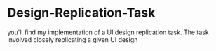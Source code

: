 # Design-Replication-Task
you'll find my implementation of a UI design replication task. The task involved closely replicating a given UI design
